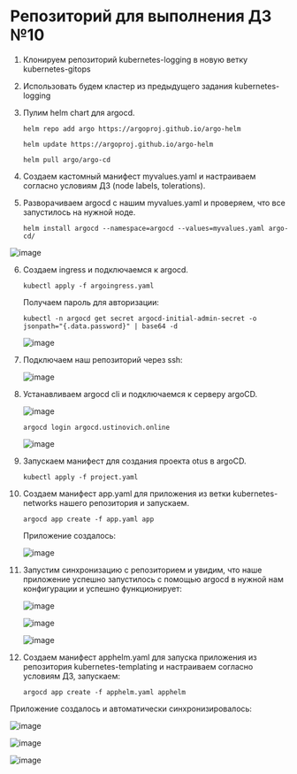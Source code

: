 

# Репозиторий для выполнения ДЗ №10
1. Клонируем репозиторий kubernetes-logging в новую ветку kubernetes-gitops

2. Использовать будем кластер из предыдущего задания kubernetes-logging 
   
3. Пулим helm chart для argocd.
   
   `helm repo add argo https://argoproj.github.io/argo-helm`

   `helm update https://argoproj.github.io/argo-helm`

   `helm pull argo/argo-cd`

4. Создаем кастомный манифест myvalues.yaml и настраиваем согласно условиям ДЗ (node labels, tolerations).
   
5. Разворачиваем argocd с нашим myvalues.yaml и проверяем, что все запустилось на нужной ноде.

   `helm install argocd --namespace=argocd --values=myvalues.yaml argo-cd/`
   
  ![image](https://github.com/Kuber-2024-04OTUS/hyperique_repo/assets/90676858/5dda6ce5-4d0c-4e3a-ae57-e557ad9f2578)


6. Создаем ingress и подключаемся к argocd.

   `kubectl apply -f argoingress.yaml`

   Получаем пароль для авторизации:
   
   `kubectl -n argocd get secret argocd-initial-admin-secret -o jsonpath="{.data.password}" | base64 -d`

   ![image](https://github.com/Kuber-2024-04OTUS/hyperique_repo/assets/90676858/02f9e1a3-5015-456f-a76f-9b83bdc880bb)


7.  Подключаем наш репозиторий через ssh:

    ![image](https://github.com/Kuber-2024-04OTUS/hyperique_repo/assets/90676858/3cfcc092-71b3-426d-a04f-0ef177b25d14)

8. Устанавливаем argocd cli и подключаемся к серверу argoCD.

   ![image](https://github.com/Kuber-2024-04OTUS/hyperique_repo/assets/90676858/5753714b-067d-44ee-ba12-2f208e3db408)

   `argocd login argocd.ustinovich.online`

   ![image](https://github.com/Kuber-2024-04OTUS/hyperique_repo/assets/90676858/d3a89280-882b-47d6-a7f0-899ca099c6b7)

9. Запускаем манифест для создания проекта otus в argoCD.

    `kubectl apply -f project.yaml`

   
10. Создаем манифест app.yaml для приложения из ветки kubernetes-networks нашего репозитория и запускаем.

    `argocd app create -f app.yaml app`

    Приложение создалось:

    ![image](https://github.com/Kuber-2024-04OTUS/hyperique_repo/assets/90676858/c95dfcaf-5aa4-4ed9-954d-1db3b299a86b)


11. Запустим синхронизацию с репозиторием и увидим, что наше приложение успешно запустилось с помощью argocd в нужной нам конфигурации и успешно функционирует:

    ![image](https://github.com/Kuber-2024-04OTUS/hyperique_repo/assets/90676858/cb299677-55cf-42a0-9d57-333511e0da83)

    ![image](https://github.com/Kuber-2024-04OTUS/hyperique_repo/assets/90676858/47fe0c3b-6420-476d-8c14-794d5530c4a9)

    ![image](https://github.com/Kuber-2024-04OTUS/hyperique_repo/assets/90676858/5c7f4e5c-e66e-4c70-890b-33ec475f94dd)


12. Создаем манифест apphelm.yaml для запуска приложения из репозитория kubernetes-templating и настраиваем согласно условиям ДЗ, запускаем:

    `argocd app create -f apphelm.yaml apphelm`

   Приложение создалось и автоматически синхронизировалось:

   ![image](https://github.com/Kuber-2024-04OTUS/hyperique_repo/assets/90676858/1ae7b490-acaf-4992-bc93-31a8eda6e9db)

   ![image](https://github.com/Kuber-2024-04OTUS/hyperique_repo/assets/90676858/e76952da-15cf-47c4-bba1-bd157cb93455)

   ![image](https://github.com/Kuber-2024-04OTUS/hyperique_repo/assets/90676858/d37c126d-466b-4570-b74a-08e534528424)


